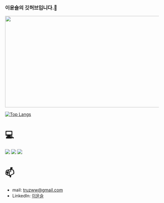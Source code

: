 ### 이윤슬의 깃허브입니다.👋

<a href="https://www.gitanimals.org/en_US?utm_medium=image&utm_source=941-life&utm_content=farm">
<img
  src="https://render.gitanimals.org/farms/941-life"
  width="600"
  height="300"
/>
</a>

[![Top Langs](https://github-readme-stats.vercel.app/api/top-langs/?username=941-life&layout=compact)](https://github.com/941-life)

# 💻
<a href="" target="_blank"><img src="https://img.shields.io/badge/Flutter-02569B?style=flat-square&logo=flutter&logoColor=white"/></a>
<a href="" target="_blank"><img src="https://img.shields.io/badge/C-00599C?style=flat-square&logo=c&logoColor=white"/></a>
<a href="" target="_blank"><img src="https://img.shields.io/badge/JavaScript-F7DF1E?style=flat-square&logo=JavaScript&logoColor=white"/></a>
# 📫

- mail: truzww@gmail.com
- LinkedIn: [이윤슬](https://www.linkedin.com/in/941life/)
